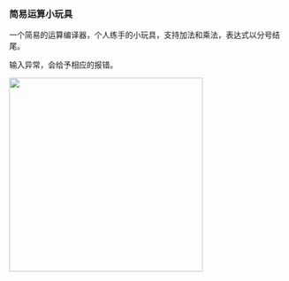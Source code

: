 ### 简易运算小玩具

一个简易的运算编译器，个人练手的小玩具，支持加法和乘法，表达式以分号结尾。

输入异常，会给予相应的报错。

<img width="350"  src="https://github.com/liberties/mini-calculator/blob/master/assets/1.png"/>

